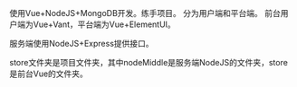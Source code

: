 使用Vue+NodeJS+MongoDB开发。练手项目。
分为用户端和平台端。
前台用户端为Vue+Vant，平台端为Vue+ElementUI。

服务端使用NodeJS+Express提供接口。

store文件夹是项目文件夹，其中nodeMiddle是服务端NodeJS的文件夹，store是前台Vue的文件夹。

